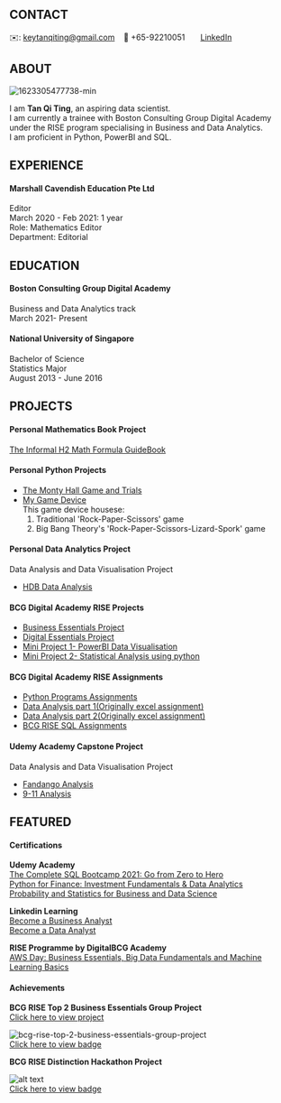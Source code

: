 <!-- CONTACT Section Starts -->
## __CONTACT__

<!-- Add your details -->
✉️: keytanqiting@gmail.com 
&nbsp;&nbsp; 📲 +65-92210051
&nbsp;&nbsp;&nbsp;&nbsp;&nbsp; [LinkedIn](https://www.linkedin.com/in/tanqiting/) 
<!-- CONTACT Section Ends -->

<!-- ABOUT Section Starts -->
## __ABOUT__
<!-- Add link to your picture -->
![1623305477738-min](https://user-images.githubusercontent.com/85220747/122335673-39eb3480-cf6e-11eb-8115-e13e29080657.jpg)<br>

<!-- Add your details -->

I am __Tan Qi Ting__, an aspiring data scientist. <br>
I am currently a trainee with Boston Consulting Group Digital Academy under the RISE program specialising in Business and Data Analytics. <br>
I am proficient in Python, PowerBI and SQL. <br>
<!-- ABOUT Section Ends -->

<!-- EXPERIENCE Section Starts -->
## __EXPERIENCE__
<!-- Add your details -->
#### __Marshall Cavendish Education Pte Ltd__
Editor<br>
March 2020 - Feb 2021: 1 year <br> 
Role: Mathematics Editor<br> 
Department: Editorial<br> 
<!-- EXPERIENCE Section Ends -->

<!-- EDUCATION Section Starts -->
## __EDUCATION__
<!-- Add your details -->
#### Boston Consulting Group Digital Academy <br> 
Business and Data Analytics track<br> 
March 2021- Present<br> 

#### National University of Singapore<br> 
Bachelor of Science<br> 
Statistics Major<br>
August 2013 - June 2016 <br> 
<!-- EDUCATION Section Ends -->

<!-- PROJECTS Section Starts -->
## PROJECTS
<!-- Add your details -->
#### __Personal Mathematics Book Project__
[The Informal H2 Math Formula GuideBook](https://drive.google.com/file/d/1SMQZThCRVmxmgF6cfyqnitEOKQiVxAzE/view)<br>

#### __Personal Python Projects__
- [The Monty Hall Game and Trials](https://github.com/qiting-tan/The-Monty-Hall-Problem/blob/main/The%20Monty%20Hall%20Problem%20Simulation%20and%20Game.ipynb)<br>
- [My Game Device](https://github.com/qiting-tan/Game-Device/blob/main/Rock-Paper-Scissors-Lizard-Spork!.ipynb)<br>
  This game device housese:<br>
  1. Traditional 'Rock-Paper-Scissors' game <br>
  2. Big Bang Theory's 'Rock-Paper-Scissors-Lizard-Spork' game<br>

#### __Personal Data Analytics Project__
Data Analysis and Data Visualisation Project <br>
- [HDB Data Analysis](https://github.com/qiting-tan/Personal-Project_HDB-hunt-2021/blob/3861708f1e5e1c345e40fa07d14693e2dd1400e4/personal-project-hdb-resale-prices-from-2017.ipynb)<br>


#### __BCG Digital Academy RISE Projects__
- [Business Essentials Project](https://github.com/qiting-tan/qiting-tan.github.io/blob/main/BCG%20Projects/BCGRise%20-%20Business%20Essentials%20-%20Group%20Assignment%20-%20Group%205%20(RISEing%20Stars)_Submission_Final.pdf)<br>
- [Digital Essentials Project](https://github.com/qiting-tan/qiting-tan.github.io/blob/main/BCG%20Projects/DEGP%20-%20Group%205%20(Rising%20Stars)_vF.pdf)<br>
- [Mini Project 1- PowerBI Data Visualisation](https://github.com/qiting-tan/qiting-tan.github.io/blob/main/BCG%20Projects/Mini%20Project%201-%20PowerBI.pdf)<br>
- [Mini Project 2- Statistical Analysis using python](https://github.com/qiting-tan/qiting-tan.github.io/blob/main/BCG%20Projects/Mini%20Project%202-%20Statistical%20Analysis%20.ipynb)<br>

#### __BCG Digital Academy RISE Assignments__
- [Python Programs Assignments](https://github.com/qiting-tan/BCG-RISE-Python)<br>
- [Data Analysis part 1(Originally excel assignment)](https://github.com/qiting-tan/Personal-Project_EWD/blob/fd5499bc2ebf6134cffb99e225a942e4a6910c4d/personal-project-ewd-code.ipynb)<br>
- [Data Analysis part 2(Originally excel assignment)](https://github.com/qiting-tan/Personal-Project_EWD2/blob/86e41b4a813f10a1cfab1fd997cdd84c95a9ea2b/Personal-Project_%20EWD2.ipynb)<br>
- [BCG RISE SQL Assignments](https://github.com/qiting-tan/BCG-RISE-SQL)<br>


#### __Udemy Academy Capstone Project__
Data Analysis and Data Visualisation Project <br>
- [Fandango Analysis](https://github.com/qiting-tan/Capstone-Project_Fandango-Analysis/blob/9b6d9b6ad10e087220616e3cd41f651ff86fcdf8/00-Capstone-Project.ipynb)<br>
- [9-11 Analysis](https://github.com/qiting-tan/Capstone-Project_911-Analysis/blob/93e367bf348c6b6bd80ea34d59e8d0413e0a6cd7/911%20Calls%20Data%20Capstone%20Project.ipynb)<br>
<!-- PROJECTS Section Ends -->

<!-- FEATURED Section Starts -->
## __FEATURED__
<!-- Add your details -->
#### __Certifications__
__Udemy Academy__  <br>
[The Complete SQL Bootcamp 2021: Go from Zero to Hero](https://ude.my/UC-7185793c-c166-4764-8859-2155a642d220)  <br>
[Python for Finance: Investment Fundamentals & Data Analytics](https://ude.my/UC-02e94344-10a4-4796-bd12-16be4ab2345e)  <br>
[Probability and Statistics for Business and Data Science](https://ude.my/UC-3ad06c60-a395-4e6a-ac19-3936b5352b33)  <br>

__Linkedin Learning__  <br>
[Become a Business Analyst](https://github.com/qiting-tan/qiting-tan.github.io/blob/main/CertificateOfCompletion_Become%20a%20Business%20Analyst.pdf)  <br>
[Become a Data Analyst](https://github.com/qiting-tan/qiting-tan.github.io/blob/main/CertificateOfCompletion_Become%20a%20Data%20Analyst.pdf)  <br>

__RISE Programme by DigitalBCG Academy__  <br>
[AWS Day: Business Essentials, Big Data Fundamentals and Machine Learning Basics](https://github.com/qiting-tan/qiting-tan.github.io/blob/main/TAN%20QI%20TING.pdf)<br>

#### __Achievements__
__BCG RISE Top 2 Business Essentials Group Project__ <br>
[Click here to view project](https://github.com/qiting-tan/qiting-tan.github.io/blob/main/BCG%20Projects/BCGRise%20-%20Business%20Essentials%20-%20Group%20Assignment%20-%20Group%205%20(RISEing%20Stars)_Submission_Final.pdf)  <br>

![bcg-rise-top-2-business-essentials-group-project](https://user-images.githubusercontent.com/85220747/125915152-30d29136-ad03-4b5a-a12f-af0c673a06d5.png)  <br>
[Click here to view badge](https://www.credly.com/badges/0ae32d0e-435f-46d9-892f-afe1f5d93057)  <br>


__BCG RISE Distinction Hackathon Project__ <br>

![alt text](https://user-images.githubusercontent.com/85220747/125914771-5c1859aa-b633-45bf-8a1b-ed3bc4a504f3.png)  <br>
[Click here to view badge](https://www.credly.com/badges/47727ba3-b297-49b4-b085-11411b2d6b81/public_url)<br>
<!-- FEATURED Section Ends -->

